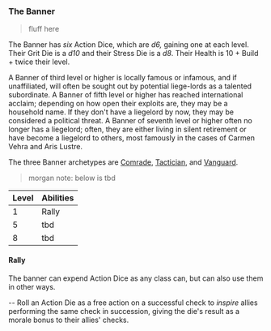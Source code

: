### The Banner

> fluff here

The Banner has *six* Action Dice, which are *d6,* gaining one at each level. Their Grit Die is a *d10* and their Stress Die is a *d8*. Their Health is 10 + Build + twice their level.

A Banner of third level or higher is locally famous or infamous, and if unaffiliated, will often be sought out by potential liege-lords as a talented subordinate. A Banner of fifth level or higher has reached international acclaim; depending on how open their exploits are, they may be a household name. If they don't have a liegelord by now, they may be considered a political threat. A Banner of seventh level or higher often no longer has a liegelord; often, they are either living in silent retirement or have become a liegelord to others, most famously in the cases of Carmen Vehra and Aris Lustre.

The three Banner archetypes are [Comrade](https://github.com/morganmayday/tayen-core/blob/main/archetypes/banner/comrade.md), [Tactician](https://github.com/morganmayday/tayen-core/blob/main/archetypes/banner/tactician.md), and [Vanguard](https://github.com/morganmayday/tayen-core/blob/main/archetypes/banner/vanguard.md).

> morgan note: below is tbd

| Level | Abilities |
| ----- | --------- |
| 1 | Rally |
| 5 | tbd |
| 8 | tbd |

#### Rally
The banner can expend Action Dice as any class can, but can also use them in other ways.

-- Roll an Action Die as a free action on a successful check to _inspire_ allies performing the same check in succession, giving the die's result as a morale bonus to their allies' checks.
